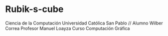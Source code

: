 # Rubik-s-cube

Ciencia de la Computación   Universidad Católica San Pablo //
Alumno Wilber Correa 
Profesor Manuel Loayza
Curso Computación Gráfica
